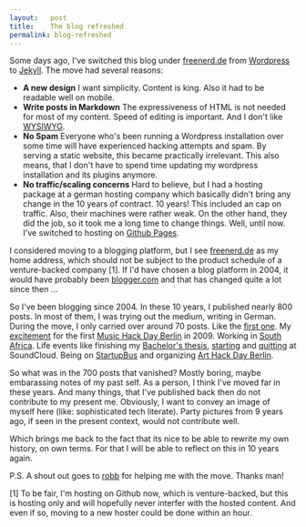 ```yaml
---
layout:   post
title:    The blog refreshed
permalink: blog-refreshed
---
```


Some days ago, I've switched this blog under [freenerd.de](http://freenerd.de) from [Wordpress](http://wordpress.org) to [Jekyll](http://jekyllrb.com/). The move had several reasons:

- **A new design** I want simplicity. Content is king. Also it had to be readable well on mobile.
- **Write posts in Markdown** The expressiveness of HTML is not needed for most of my content. Speed of editing is important. And I don't like [WYSIWYG](https://en.wikipedia.org/wiki/WYSIWYG).
- **No Spam** Everyone who's been running a Wordpress installation over some time will have experienced hacking attempts and spam. By serving a static website, this became practically irrelevant. This also means, that I don't have to spend time updating my wordpress installation and its plugins anymore.
- **No traffic/scaling concerns** Hard to believe, but I had a hosting package at a german hosting company which basically didn't bring any change in the 10 years of contract. 10 years! This included an cap on traffic. Also, their machines were rather weak. On the other hand, they did the job, so it took me a long time to change things. Well, until now. I've switched to hosting on [Github Pages](http://pages.github.com/).

I considered moving to a blogging platform, but I see [freenerd.de](http://freenerd.de) as my home address, which should not be subject to the product schedule of a venture-backed company [1]. If I'd have chosen a blog platform in 2004, it would have probably been [blogger.com](https://en.wikipedia.org/wiki/Blogger.com) and that has changed quite a lot since then ...

So I've been blogging since 2004. In these 10 years, I published nearly 800 posts. In most of them, I was trying out the medium, writing in German. During the move, I only carried over around 70 posts. Like the [first one](/first-post). My [excitement](/music-hack-day-berlin-recap) for the first [Music Hack Day Berlin](/music-hackday-berlin-announcement) in 2009. Working in [South](/first-workday-in-south-africa) [Africa](/second-and-third-workday-in-south-africa). Life events like finishing my [Bachelor's thesis](/my-bachelors-thesis-on-agile-software-development), [starting](/i-work-at-soundcloud) and [quitting](/goodbye-soundcloud) at SoundCloud. Being on [StartupBus](/me-startupbus-nyc-2012) and organizing [Art Hack Day Berlin](bringing-art-hack-day-to-berlin).

So what was in the 700 posts that vanished? Mostly boring, maybe embarassing notes of my past self. As a person, I think I've moved far in these years. And many things, that I've published back then do not contribute to my present me. Obviously, I want to convey an image of myself here (like: sophisticated tech literate). Party pictures from 9 years ago, if seen in the present context, would not contribute well.

Which brings me back to the fact that its nice to be able to rewrite my own history, on own terms. For that I will be able to reflect on this in 10 years again.

P.S. A shout out goes to [robb](http://robb.is) for helping me with the move. Thanks man!

[1] To be fair, I'm hosting on Github now, which is venture-backed, but this is hosting only and will hopefully never interfer with the hosted content. And even if so, moving to a new hoster could be done within an hour.
